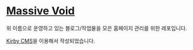 # [Massive Void](https://massivevoid.com)
위 이름으로 운영하고 있는 블로그/작업물을 모은 홈페이지 관리를 위한 레포입니다.

[Kirby CMS](https://getkirby.com)을 이용해서 작성되었습니다.
